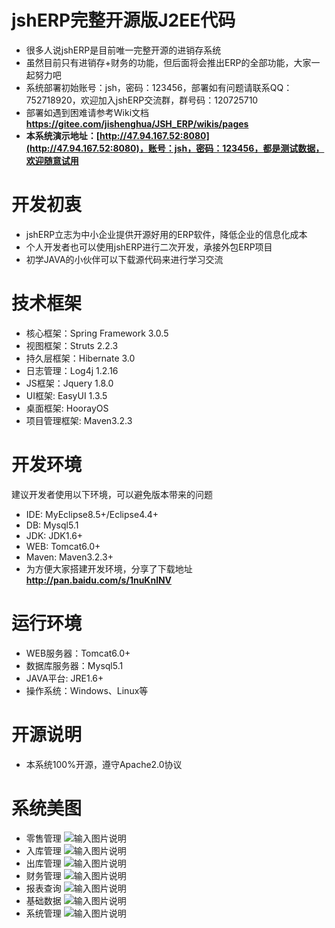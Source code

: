 # jshERP完整开源版J2EE代码
* 很多人说jshERP是目前唯一完整开源的进销存系统
* 虽然目前只有进销存+财务的功能，但后面将会推出ERP的全部功能，大家一起努力吧
* 系统部署初始账号：jsh，密码：123456，部署如有问题请联系QQ：752718920，欢迎加入jshERP交流群，群号码：120725710
* 部署如遇到困难请参考Wiki文档  **https://gitee.com/jishenghua/JSH_ERP/wikis/pages** 
* **本系统演示地址：[http://47.94.167.52:8080](http://47.94.167.52:8080)，账号：jsh，密码：123456，都是测试数据，欢迎随意试用** 

# 开发初衷
* jshERP立志为中小企业提供开源好用的ERP软件，降低企业的信息化成本
* 个人开发者也可以使用jshERP进行二次开发，承接外包ERP项目
* 初学JAVA的小伙伴可以下载源代码来进行学习交流

# 技术框架
* 核心框架：Spring Framework 3.0.5
* 视图框架：Struts 2.2.3
* 持久层框架：Hibernate 3.0
* 日志管理：Log4j 1.2.16
* JS框架：Jquery 1.8.0
* UI框架: EasyUI 1.3.5
* 桌面框架: HoorayOS
* 项目管理框架: Maven3.2.3

# 开发环境
建议开发者使用以下环境，可以避免版本带来的问题
* IDE: MyEclipse8.5+/Eclipse4.4+
* DB: Mysql5.1
* JDK: JDK1.6+
* WEB: Tomcat6.0+
* Maven: Maven3.2.3+
* 为方便大家搭建开发环境，分享了下载地址  **http://pan.baidu.com/s/1nuKnlNV** 

# 运行环境
* WEB服务器：Tomcat6.0+
* 数据库服务器：Mysql5.1
* JAVA平台: JRE1.6+
* 操作系统：Windows、Linux等

# 开源说明
* 本系统100%开源，遵守Apache2.0协议

# 系统美图
* 零售管理
![输入图片说明](https://git.oschina.net/uploads/images/2017/0903/232448_b4494aa1_852955.png "零售管理.png")
* 入库管理
![输入图片说明](https://git.oschina.net/uploads/images/2017/0903/232517_28aa442d_852955.png "入库管理.png")
* 出库管理
![输入图片说明](https://git.oschina.net/uploads/images/2017/0903/232535_855b77f0_852955.png "出库管理.png")
* 财务管理
![输入图片说明](https://git.oschina.net/uploads/images/2017/0903/232753_f048735c_852955.png "财务管理.png")
* 报表查询
![输入图片说明](https://git.oschina.net/uploads/images/2017/0903/232816_ea241609_852955.png "报表查询.png")
* 基础数据
![输入图片说明](https://git.oschina.net/uploads/images/2017/0903/232833_74725400_852955.png "基础数据.png")
* 系统管理
![输入图片说明](https://git.oschina.net/uploads/images/2017/0903/232851_57fcb79a_852955.png "系统管理.png")